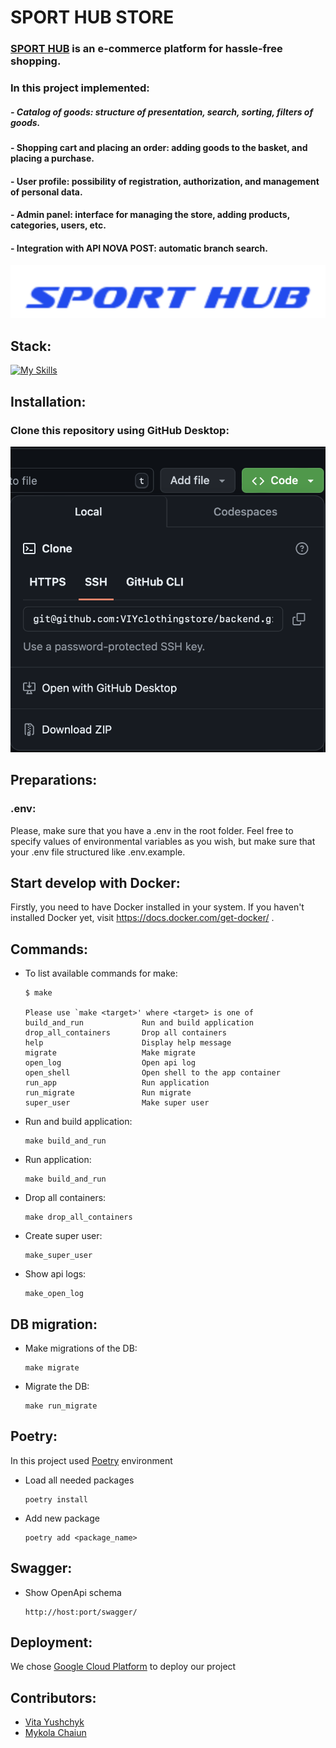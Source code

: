 # **SPORT HUB STORE**

### [SPORT HUB](https://teamchallenge-sport-store-frontend.vercel.app) is an e-commerce platform for hassle-free shopping.

### In this project implemented:

##### - Catalog of goods: structure of presentation, search, sorting, filters of goods.

#### - Shopping cart and placing an order: adding goods to the basket, and placing a purchase.

#### - User profile: possibility of registration, authorization, and management of personal data.

#### - Admin panel: interface for managing the store, adding products, categories, users, etc.

#### - Integration with API NOVA POST: automatic branch search.

![Logo](docs/logo.png)

## Stack:

[![My Skills](https://skillicons.dev/icons?i=python,docker,postgres,django,gcp&theme=dark&perline=10)](https://skillicons.dev)

## Installation:

### Clone this repository using GitHub Desktop:

![Clone](docs/gitinstal.png)

## Preparations:

### .env:

Please, make sure that you have a .env in the root folder. Feel free to specify values of environmental variables as you
wish, but make sure that your .env file structured like .env.example.

## Start develop with Docker:

Firstly, you need to have Docker installed in your system. If you haven't installed Docker yet,
visit https://docs.docker.com/get-docker/ .

## Commands:

- To list available commands for make:
  ```shell
  $ make

  Please use `make <target>' where <target> is one of
  build_and_run             Run and build application
  drop_all_containers       Drop all containers
  help                      Display help message
  migrate                   Make migrate
  open_log                  Open api log
  open_shell                Open shell to the app container
  run_app                   Run application
  run_migrate               Run migrate
  super_user                Make super user
  ```

- Run and build application:

      make build_and_run

- Run application:

      make build_and_run

- Drop all containers:

      make drop_all_containers    

- Create super user:

      make_super_user 

- Show api logs:

      make_open_log

## DB migration:

- Make migrations of the DB:

      make migrate

- Migrate the DB:

      make run_migrate

## Poetry:

In this project used [Poetry](https://python-poetry.org/) environment

- Load all needed packages

      poetry install

- Add new package

      poetry add <package_name>

## Swagger:

- Show OpenApi schema

      http://host:port/swagger/

## Deployment:

We chose [Google Cloud Platform](https://cloud.google.com) to deploy our project

## Contributors:

- [Vita Yushchyk](https://github.com/vitayushchyk)
- [Mykola Chaiun](https://github.com/KolyaChaun)
